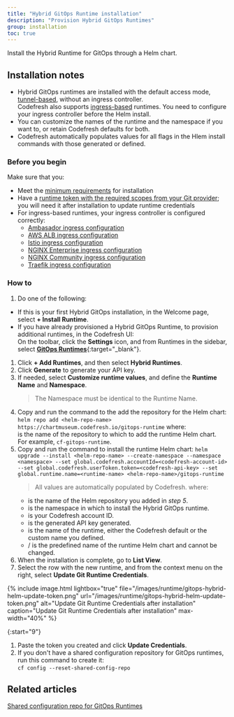 ```yaml
---
title: "Hybrid GitOps Runtime installation"
description: "Provision Hybrid GitOps Runtimes"
group: installation
toc: true
---
```


Install the Hybrid Runtime for GitOps through a Helm chart.



## Installation notes

* Hybrid GitOps runtimes are installed with the default access mode, [tunnel-based]({{site.baseurl}}/docs/installation/runtime-architecture/#tunnel-based-hybrid-gitops-runtime-architecture), without an ingress controller.  
  Codefresh also supports [ingress-based]({{site.baseurl}}/docs/installation/runtime-architecture/##ingress-based-hybrid-gitops-runtime-architecture) runtimes. You need to configure your ingress controller before the Helm install. 
* You can customize the names of the runtime and the namespace if you want to, or retain Codefresh defaults for both.  
* Codefresh automatically populates values for all flags in the Hlem install commands with those generated or defined. 


### Before you begin
Make sure that you:
* Meet the [minimum requirements](#minimum-system-requirements) for installation
* Have a [runtime token with the required scopes from your Git provider]({{site.baseurl}}/docs/reference/git-tokens); you will need it after installation to update runtime credentials
* For ingress-based runtimes, your ingress controller is configured correctly:
  * [Ambasador ingress configuration]({{site.baseurl}}/docs/runtime/requirements/#ambassador-ingress-configuration)
  * [AWS ALB ingress configuration]({{site.baseurl}}/docs/runtime/requirements/#alb-aws-ingress-configuration)
  * [Istio ingress configuration]({{site.baseurl}}/docs/runtime/requirements/#istio-ingress-configuration)
  * [NGINX Enterprise ingress configuration]({{site.baseurl}}/docs/runtime/requirements/#nginx-enterprise-ingress-configuration)
  * [NGINX Community ingress configuration]({{site.baseurl}}/docs/runtime/requirements/#nginx-community-version-ingress-configuration)
  * [Traefik ingress configuration]({{site.baseurl}}/docs/runtime/requirements/#traefik-ingress-configuration)

 
### How to

1. Do one of the following:  
  * If this is your first Hybrid GitOps installation, in the Welcome page, select **+ Install Runtime**.
  * If you have already provisioned a Hybrid GitOps Runtime, to provision additional runtimes, in the Codefresh UI:  
    On the toolbar, click the **Settings** icon, and from Runtimes in the sidebar, select [**GitOps Runtimes**](https://g.codefresh.io/2.0/account-settings/runtimes){:target="\_blank"}.
1. Click **+ Add Runtimes**, and then select **Hybrid Runtimes**.
1. Click **Generate** to generate your API key. 
1. If needed, select **Customize runtime values**, and define the **Runtime Name** and **Namespace**.
   > The Namespace must be identical to the Runtime Name. 
1. Copy and run the command to the add the repository for the Helm chart:
   `helm repo add <helm-repo-name> https://chartmuseum.codefresh.io/gitops-runtime` 
   where:  
   <helm-repo-name> is the name of the repository to which to add the runtime Helm chart. For example, `cf-gitops-runtime`.
1. Copy and run the command to install the runtime Helm chart:
    `helm upgrade --install <helm-repo-name> --create-namespace --namespace <namespace> --set global.codefresh.accountId=<codefresh-account-id> --set global.codefresh.userToken.token=<codefresh-api-key> --set global.runtime.name=<runtime-name> <helm-repo-name>/gitops-runtime`  
     >All values are automatically populated by Codefresh.
    where:  
    * <helm-repo-name> is the name of the Helm repository you added in _step 5_.  
    * <namespace> is the namespace in which to install the Hybrid GitOps runtime.  
    * <codefresh-account-id> is your Codefresh account ID.
    * <codefresh-api-key> is the generated API key generated.
    * <runtime-name> is the name of the runtime, either the Codefresh default or the custom name you defined. 
    * <helm-repo-name>/<chart-name> is the predefined name of the runtime Helm chart and cannot be changed.
1. When the installation is complete, go to **List View**.
1. Select the row with the new runtime, and from the context menu on the right, select **Update Git Runtime Credentials**.

{% include 
	image.html 
	lightbox="true" 
	file="/images/runtime/gitops-hybrid-helm-update-token.png" 
	url="/images/runtime/gitops-hybrid-helm-update-token.png" 
	alt="Update Git Runtime Credentials after installation" 
	caption="Update Git Runtime Credentials after installation"
  max-width="40%" 
%}

{:start="9"}
1. Paste the token you created and click **Update Credentials**.
1. If you don't have a shared configuration repository for GitOps runtimes, run this command to create it:  
   `cf config --reset-shared-config-repo`

## Related articles
[Shared configuration repo for GitOps Runtimes]({{site.baseurl}}/docs/reference/shared-configuration)  


             
